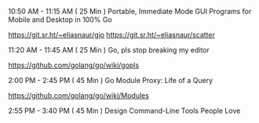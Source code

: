 
10:50 AM - 11:15 AM  ( 25 Min ) 
Portable, Immediate Mode GUI Programs for Mobile and Desktop in 100% Go

https://git.sr.ht/~eliasnaur/gio
https://git.sr.ht/~eliasnaur/scatter



11:20 AM - 11:45 AM  ( 25 Min ) 
Go, pls stop breaking my editor

https://github.com/golang/go/wiki/gopls


2:00 PM - 2:45 PM  ( 45 Min ) 
Go Module Proxy: Life of a Query


https://github.com/golang/go/wiki/Modules


2:55 PM - 3:40 PM  ( 45 Min ) 
Design Command-Line Tools People Love
